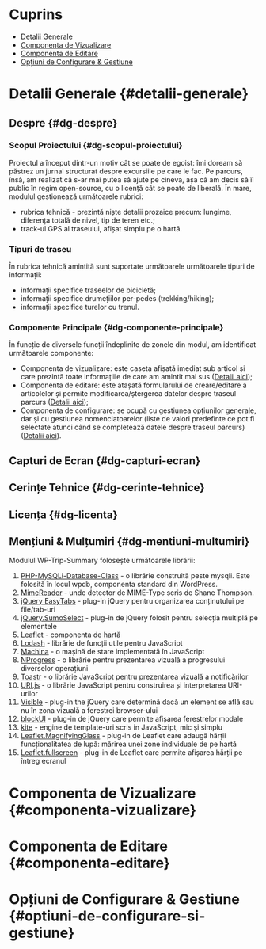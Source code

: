 # Cuprins

- [Detalii Generale](#detalii-generale)
- [Componenta de Vizualizare](#componenta-vizualizare)
- [Componenta de Editare](#componenta-editare)
- [Opțiuni de Configurare & Gestiune](#optiuni-de-configurare-si-gestiune)

# Detalii Generale {#detalii-generale}

## Despre {#dg-despre}

### Scopul Proiectului {#dg-scopul-proiectului}

Proiectul a început dintr-un motiv cât se poate de egoist: îmi doream să păstrez un jurnal structurat despre excursiile pe care le fac.
Pe parcurs, însă, am realizat că s-ar mai putea să ajute pe cineva, așa că am decis să îl public în regim open-source, cu o licență cât se poate de liberală.
În mare, modulul gestionează următoarele rubrici:

- rubrica tehnică - prezintă niște detalii prozaice precum: lungime, diferența totală de nivel, tip de teren etc.;
- track-ul GPS al traseului, afișat simplu pe o hartă.

### Tipuri de traseu

În rubrica tehnică amintită sunt suportate următoarele următoarele tipuri de informații:

- informații specifice traseelor de bicicletă;
- informații specifice drumețiilor per-pedes (trekking/hiking);
- informații specifice turelor cu trenul.

### Componente Principale {#dg-componente-principale}

În funcție de diversele funcții îndeplinite de zonele din modul, am identificat următoarele componente:

- Componenta de vizualizare: este caseta afișată imediat sub articol și care prezintă toate informațiile de care am amintit mai sus ([Detalii aici](#componenta-vizualizare));
- Componenta de editare: este atașată formularului de creare/editare a articolelor și permite modificarea/ștergerea datelor despre traseul parcurs ([Detalii aici](#componenta-editare));
- Componenta de configurare: se ocupă cu gestiunea opțiunilor generale, dar și cu gestiunea nomenclatoarelor (liste de valori predefinte ce pot fi selectate atunci când se completează datele despre traseul parcurs) ([Detalii aici](#optiuni-de-configurare-si-gestiune)).

## Capturi de Ecran {#dg-capturi-ecran}

## Cerințe Tehnice {#dg-cerinte-tehnice}

## Licența {#dg-licenta}

## Mențiuni & Mulțumiri {#dg-mentiuni-multumiri}

Modulul WP-Trip-Summary folosește următoarele librării:

1. [PHP-MySQLi-Database-Class](https://github.com/joshcam/PHP-MySQLi-Database-Class) - o librărie construită peste mysqli. Este folosită în locul wpdb, componenta standard din WordPress.
2. [MimeReader](http://social-library.org/) - unde detector de MIME-Type scris de Shane Thompson.
3. [jQuery EasyTabs](https://github.com/JangoSteve/jQuery-EasyTabs) - plug-in jQuery pentru organizarea conținutului pe file/tab-uri
4. [jQuery.SumoSelect](https://github.com/HemantNegi/jquery.sumoselect) - plug-in de jQuery folosit pentru selecția multiplă pe elementele
5. [Leaflet](https://github.com/Leaflet/Leaflet) - componenta de hartă
6. [Lodash](https://github.com/lodash/lodash) - librărie de funcții utile pentru JavaScript
7. [Machina](https://github.com/ifandelse/machina.js/tree/master) - o mașină de stare implementată în JavaScript
8. [NProgress](https://github.com/rstacruz/nprogress) - o librărie pentru prezentarea vizuală a progresului diverselor operațiuni
9. [Toastr](https://github.com/CodeSeven/toastr) - o librărie JavaScript pentru prezentarea vizuală a notificărilor
10. [URI.js](https://github.com/medialize/URI.js) - o librărie JavaScript pentru construirea și interpretarea URI-urilor
11. [Visible](https://github.com/teamdf/jquery-visible) - plug-in the jQuery care determină dacă un element se află sau nu în zona vizuală a ferestrei browser-ului
12. [blockUI](https://github.com/malsup/blockui/) - plug-in de jQuery care permite afișarea ferestrelor modale
13. [kite](http://code.google.com/p/kite/) - engine de template-uri scris in JavaScript, mic și simplu
14. [Leaflet.MagnifyingGlass](https://github.com/bbecquet/Leaflet.MagnifyingGlass) - plug-in de Leaflet care adaugă hărții funcționalitatea de lupă: mărirea unei zone individuale de pe hartă
15. [Leaflet.fullscreen](https://github.com/Leaflet/Leaflet.fullscreen) - plug-in de Leaflet care permite afișarea hărții pe întreg ecranul

# Componenta de Vizualizare {#componenta-vizualizare}

# Componenta de Editare {#componenta-editare}

# Opțiuni de Configurare & Gestiune {#optiuni-de-configurare-si-gestiune}